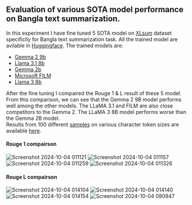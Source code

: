 ## Evaluation of various SOTA model performance on Bangla text summarization.
In this experiment I have fine tuned 5 SOTA model on [XLsum](https://huggingface.co/datasets/csebuetnlp/xlsum) dataset specificlly for Bangla text summarization task.
All the trained model are avilable in [Huggingface](https://huggingface.co/hasnatz). The trained models are:
- [Gemma 2 9b](https://huggingface.co/hasnatz/gemma2b11)
- [Llama 3.1 8b](https://huggingface.co/hasnatz/llama3_1_8b)
- [Gemma 2b](https://huggingface.co/hasnatz/gemma2b10M120)
- [Microsoft FILM](https://huggingface.co/hasnatz/film120)
- [Llama 3 8b](https://huggingface.co/hasnatz/exp2)

After the fine tuning I compaired the Rouge 1 & L result of these 5 model. From this comparison, we can see that the Gemma 2 9B model performs well among the other models. The LLaMA 3.1 and FILM are also close competitors to the Gemma 2. The LLaMA 3 8B model performs worse than the Gemma 2B model.
<br> Results from 100 different [samples](https://kaggle.com/datasets/522b8a01db8c65fdc0e5ad2c381fab2f6e3eac5c299d7ae5b99678f9f1987ae6) on various character token sizes are available [here](https://kaggle.com/datasets/5d06d02e6778b7d73c2dd67b30db407e4247ba80e69f9d96f974ea94b05064eb).
<br>
#### Rouge 1 compairson

![Screenshot 2024-10-04 011121](https://github.com/user-attachments/assets/ffe2c7d8-83a2-4a73-bde0-ae237826780d)
![Screenshot 2024-10-04 011157](https://github.com/user-attachments/assets/489978eb-20da-4006-961d-2ca47a226f21)
![Screenshot 2024-10-04 011259](https://github.com/user-attachments/assets/7248f8c7-2ced-4d67-81cd-b2a536007b30)
![Screenshot 2024-10-04 011326](https://github.com/user-attachments/assets/d92c21c4-ddf7-48f6-a306-09f3d0b510b4)
<br>
#### Rouge L compairson
![Screenshot 2024-10-04 014104](https://github.com/user-attachments/assets/1d0c1ee1-c28a-485f-97b0-a2349b482f83)
![Screenshot 2024-10-04 014140](https://github.com/user-attachments/assets/44ae73c0-1cfa-447e-9715-059fe128ad3e)
![Screenshot 2024-10-04 014154](https://github.com/user-attachments/assets/7225e27d-1a4b-41bf-a459-18917d44afae)
![Screenshot 2024-10-04 080847](https://github.com/user-attachments/assets/6058e011-8ac8-445b-8323-5fbdf01797e2)
<br>
 
